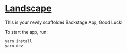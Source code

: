 # [Landscape](https://backstage.io)

This is your newly scaffolded Backstage App, Good Luck!

To start the app, run:

```sh
yarn install
yarn dev
```

